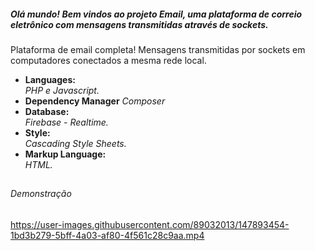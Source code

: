 <h5>Olá mundo! Bem vindos ao projeto Email, uma plataforma de correio eletrônico com mensagens transmitidas através de sockets.</h5>
<p>
  Plataforma de email completa! Mensagens transmitidas por sockets em computadores conectados a mesma rede local.
</p>

<ul>
<li>
  <strong>Languages: <br /></strong>
  <i>PHP e Javascript.</i>
 </li>
 
 <li>
  <strong>Dependency Manager</strong>
  <i>Composer</i>
 </li>

<li>
  <strong>Database: </br /></strong>
  <i>Firebase - Realtime.</i>
</li>

<li>
  <strong>Style: <br /></strong>
  <i>Cascading Style Sheets.</i>
</li>

<li>
  <strong>Markup Language: <br /></strong>
  <i>HTML.</i>
</li>
</ul>



##
<h6>Demonstração</h6>

https://user-images.githubusercontent.com/89032013/147893454-1bd3b279-5bff-4a03-af80-4f561c28c9aa.mp4



